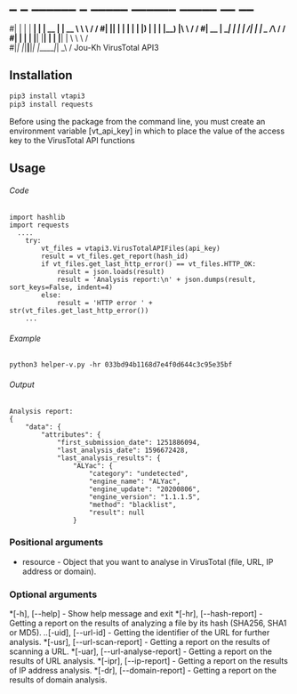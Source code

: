 # _    _ ______ _      _____  ______ _____     __      __
#| |  | |  ____| |    |  __ \|  ____|  __ \    \ \    / /
#| |__| | |__  | |    | |__) | |__  | |__) |____\ \  / / 
#|  __  |  __| | |    |  ___/|  __| |  _  /______\ \/ /  
#| |  | | |____| |____| |    | |____| | \ \       \  /   
#|_|  |_|______|______|_|    |______|_|  \_\       \/
Jou-Kh
VirusTotal API3


## Installation

```bash
pip3 install vtapi3
pip3 install requests
```

Before using the package from the command line, you must create an environment variable [vt_api_key] in which to place the value of the access key to the VirusTotal API functions

## Usage
###### Code

```python3
import hashlib
import requests
  ....
    try:
        vt_files = vtapi3.VirusTotalAPIFiles(api_key)
        result = vt_files.get_report(hash_id)
        if vt_files.get_last_http_error() == vt_files.HTTP_OK:
            result = json.loads(result)
            result = 'Analysis report:\n' + json.dumps(result, sort_keys=False, indent=4)
        else:
            result = 'HTTP error ' + str(vt_files.get_last_http_error())
    ...
```
###### Example
`python3 helper-v.py -hr 033bd94b1168d7e4f0d644c3c95e35bf`
###### Output
```
Analysis report:
{
    "data": {
        "attributes": {
            "first_submission_date": 1251886094,
            "last_analysis_date": 1596672428,
            "last_analysis_results": {
                "ALYac": {
                    "category": "undetected",
                    "engine_name": "ALYac",
                    "engine_update": "20200806",
                    "engine_version": "1.1.1.5",
                    "method": "blacklist",
                    "result": null
                }
```
### Positional arguments
* resource - Object that you want to analyse in VirusTotal (file, URL, IP address or domain).
### Optional arguments
*[-h], [--help] - Show help message and exit
*[-hr], [--hash-report] - Getting a report on the results of analyzing a file by its hash (SHA256, SHA1 or MD5).
*..*[-uid], [--url-id] - Getting the identifier of the URL for further analysis.
*[-usr], [--url-scan-report] - Getting a report on the results of scanning a URL.
*[-uar], [--url-analyse-report] - Getting a report on the results of URL analysis.
*[-ipr], [--ip-report] - Getting a report on the results of IP address analysis.
*[-dr], [--domain-report] - Getting a report on the results of domain analysis.
